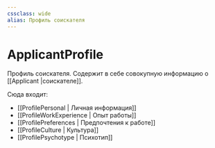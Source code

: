 ```yaml
---
cssclass: wide
alias: Профиль соискателя
---
```


# ApplicantProfile

Профиль соискателя. Содержит в себе совокупную информацию о [[Applicant |соискателе]].

Сюда входит: 

- [[ProfilePersonal | Личная информация]]
- [[ProfileWorkExperience | Опыт работы]]
- [[ProfilePreferences | Предпочтения к работе]]
- [[ProfileCulture |  Культура]]
- [[ProfilePsychotype | Психотип]]